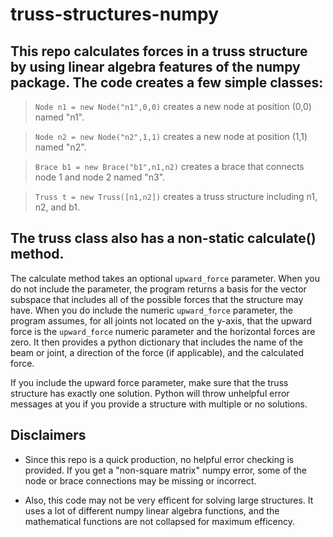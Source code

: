 # truss-structures-numpy

## This repo calculates forces in a truss structure by using linear algebra features of the numpy package. The code creates a few simple classes:

> `Node n1 = new Node("n1",0,0)` creates a new node at position (0,0) named "n1".

> `Node n2 = new Node("n2",1,1)` creates a new node at position (1,1) named "n2".

> `Brace b1 = new Brace("b1",n1,n2)` creates a brace that connects node 1 and node 2 named "n3".

> `Truss t = new Truss([n1,n2])` creates a truss structure including n1, n2, and b1.

## The truss class also has a non-static calculate() method.

The calculate method takes an optional `upward_force` parameter. When you do not include the parameter, the program returns a basis for the vector subspace that includes all of the possible forces that the structure may have. When you do include the numeric `upward_force` parameter, the program assumes, for all joints not located on the y-axis, that the upward force is the `upward_force` numeric parameter and the horizontal forces are zero. It then provides a python dictionary that includes the name of the beam or joint, a direction of the force (if applicable), and the calculated force. 

If you include the upward force parameter, make sure that the truss structure has exactly one solution. Python will throw unhelpful error messages at you if you provide a structure with multiple or no solutions.

## Disclaimers

* Since this repo is a quick production, no helpful error checking is provided. If you get a "non-square matrix" numpy error, some of the node or brace connections may be missing or incorrect.

* Also, this code may not be very efficent for solving large structures. It uses a lot of different numpy linear algebra functions, and the mathematical functions are not collapsed for maximum efficency.


